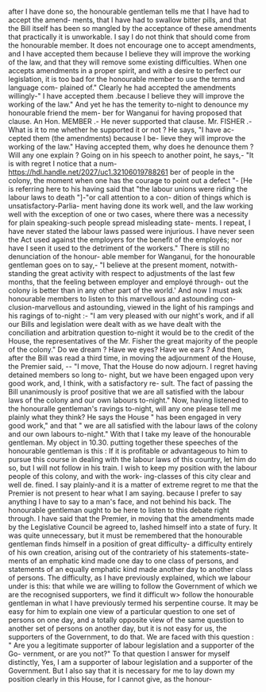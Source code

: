 after I have done so, the honourable gentleman tells me that I have had to accept the amend- ments, that I have had to swallow bitter pills, and that the Bill itself has been so mangled by the acceptance of these amendments that practically it is unworkable. I say I do not think that should come from the honourable member. It does not encourage one to accept amendments, and I have accepted them because I believe they will improve the working of the law, and that they will remove some existing difficulties. When one accepts amendments in a proper spirit, and with a desire to perfect our legislation, it is too bad for the honourable member to use the terms and language com- plained of." Clearly he had accepted the amendments willingly-" I have accepted them .because I believe they will improve the working of the law." And yet he has the temerity to-night to denounce my honourable friend the mem- ber for Wanganui for having proposed that clause. An Hon. MEMBER .- He never supported that clause. Mr. FISHER .- What is it to me whether he supported it or not ? He says, "I have ac- cepted them (the amendments) because I be- lieve they will improve the working of the law." Having accepted them, why does he denounce them ? Will any one explain ? Going on in his speech to another point, he says,- "It is with regret I notice that a num- https://hdl.handle.net/2027/uc1.32106019788261 ber of people in the colony, the moment when one has the courage to point out a defect "- [He is referring here to his having said that "the labour unions were riding the labour laws to death "]-"or call attention to a con- dition of things which is unsatisfactory-Parlia- ment having done its work well, and the law working well with the exception of one or two cases, where there was a necessity for plain speaking-such people spread misleading state- ments. I repeat, I have never stated the labour laws passed were injurious. I have never seen the Act used against the employers for the benefit of the employés; nor have I seen it used to the detriment of the workers." There is still no denunciation of the honour- able member for Wanganui, for the honourable gentleman goes on to say,- "I believe at the present moment, notwith- standing the great activity with respect to adjustments of the last few months, that the feeling between employer and employé through- out the colony is better than in any other part of the world.' And now I must ask honourable members to listen to this marvellous and astounding con- clusion-marvellous and astounding, viewed in the light of his rampings and his ragings of to-night :- "I am very pleased with our night's work, and if all our Bills and legislation were dealt with as we have dealt with the conciliation and arbitration question to-night it would be to the credit of the House, the representatives of the Mr. Fisher the great majority of the people of the colony." Do we dream ? Have we eyes? Have we ears ? And then, after the Bill was read a third time, in moving the adjournment of the House, the Premier said, -- "I move, That the House do now adjourn. I regret having detained members so long to- night, but we have been engaged upon very good work, and, I think, with a satisfactory re- sult. The fact of passing the Bill unanimously is proof positive that we are all satisfied with the labour laws of the colony and our own labours to-night." Now, having listened to the honouralle gentleman's ravings to-night, will any one please tell me plainly what they think? He says the House " has been engaged in very good work," and that " we are all satisfied with the labour laws of the colony and our own labours to-night." With that I take my leave of the honourable gentleman. My object in 10.30. putting together these speeches of the honourable gentleman is this : If it is profitable or advantageous to him to pursue this course in dealing with the labour laws of this country, let him do so, but I will not follow in his train. I wish to keep my position with the labour people of this colony, and with the work- ing-classes of this city clear and well de. fined. I say plainly-and it is a matter of extreme regret to me that the Premier is not present to hear what I am saying. because I prefer to say anything I have to say to a man's face, and not behind his back. The honourable gentleman ought to be here to listen to this debate right through. I have said that the Premier, in moving that the amendments made by the Legislative Council be agreed to, lashed himself into a state of fury. It was quite unnecessary, but it must be remembered that the honourable gentleman finds himself in a position of great difficulty- a difficulty entirely of his own creation, arising out of the contrariety of his statements-state- ments of an emphatic kind made one day to one class of persons, and statements of an equally emphatic kind made another day to another class of persons. The difficulty, as I have previously explained, which we labour under is this: that while we are willing to follow the Government of which we are the recognised supporters, we find it difficult w> follow the honourable gentleman in what I have previously termed his serpentine course. It may be easy for him to explain one view of a particular question to one set of persons on one day, and a totally opposite view of the same question to another set of persons on another day, but it is not easy for us, the supporters of the Government, to do that. We are faced with this question : " Are you a legitimate supporter of labour legislation and a supporter of the Go- vernment, or are you not?" To that question I answer for myself distinctly, Yes, I am a supporter of labour legislation and a supporter of the Government. But I also say that it is necessary for me to lay down my position clearly in this House, for I cannot give, as the honour- 